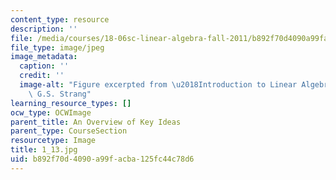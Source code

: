 ```yaml
---
content_type: resource
description: ''
file: /media/courses/18-06sc-linear-algebra-fall-2011/b892f70d4090a99facba125fc44c78d6_1_13.jpg
file_type: image/jpeg
image_metadata:
  caption: ''
  credit: ''
  image-alt: "Figure excerpted from \u2018Introduction to Linear Algebra\u2019 by\
    \ G.S. Strang"
learning_resource_types: []
ocw_type: OCWImage
parent_title: An Overview of Key Ideas
parent_type: CourseSection
resourcetype: Image
title: 1_13.jpg
uid: b892f70d-4090-a99f-acba-125fc44c78d6
---
```

